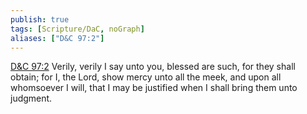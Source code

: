 ```yaml
---
publish: true
tags: [Scripture/DaC, noGraph]
aliases: ["D&C 97:2"]
---
```

[D&C 97:2](https://churchofjesuschrist.org/study/scriptures/dc-testament/dc/97?lang=eng&id=p2#p2) Verily, verily I say unto you, blessed are such, for they shall obtain; for I, the Lord, show mercy unto all the meek, and upon all whomsoever I will, that I may be justified when I shall bring them unto judgment.
